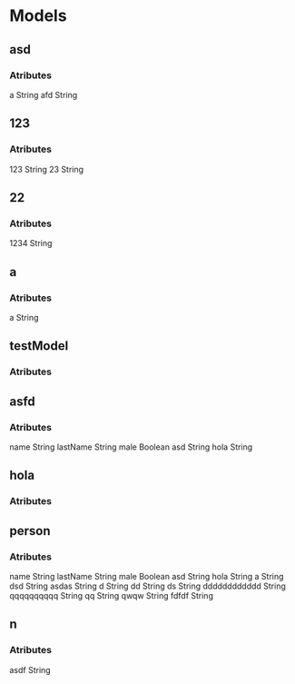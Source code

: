 # Models
## asd
### Atributes
a String
afd String
## 123
### Atributes
123 String
23 String
## 22
### Atributes
1234 String
## a
### Atributes
a String
## testModel
### Atributes
## asfd
### Atributes
name String
lastName String
male Boolean
asd String
hola String
## hola
### Atributes
## person
### Atributes
name String
lastName String
male Boolean
asd String
hola String
a String
dsd String
asdas String
d String
dd String
ds String
dddddddddddd String
qqqqqqqqqq String
qq String
qwqw String
fdfdf String
## n
### Atributes
asdf String
